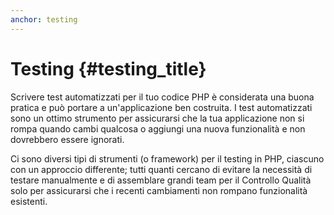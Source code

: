 ```yaml
---
anchor: testing
---
```


# Testing {#testing_title}

Scrivere test automatizzati per il tuo codice PHP è considerata una buona
pratica e può portare a un'applicazione ben costruita. I test automatizzati sono
un ottimo strumento per assicurarsi che la tua applicazione non si rompa quando
cambi qualcosa o aggiungi una nuova funzionalità e non dovrebbero essere
ignorati.

Ci sono diversi tipi di strumenti (o framework) per il testing in PHP, ciascuno
con un approccio differente; tutti quanti cercano di evitare la necessità di
testare manualmente e di assemblare grandi team per il Controllo Qualità solo
per assicurarsi che i recenti cambiamenti non rompano funzionalità esistenti.
